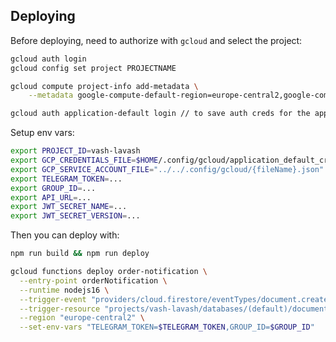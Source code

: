 ## Deploying

Before deploying, need to authorize with `gcloud` and select the project:

```sh
gcloud auth login
gcloud config set project PROJECTNAME

gcloud compute project-info add-metadata \
    --metadata google-compute-default-region=europe-central2,google-compute-default-zone=europe-central2-b

gcloud auth application-default login // to save auth creds for the app
```

Setup env vars:

```sh
export PROJECT_ID=vash-lavash
export GCP_CREDENTIALS_FILE=$HOME/.config/gcloud/application_default_credentials.json
export GCP_SERVICE_ACCOUNT_FILE="../../.config/gcloud/{fileName}.json"
export TELEGRAM_TOKEN=...
export GROUP_ID=...
export API_URL=...
export JWT_SECRET_NAME=...
export JWT_SECRET_VERSION=...
```

Then you can deploy with:

```sh
npm run build && npm run deploy
```

```sh
gcloud functions deploy order-notification \
  --entry-point orderNotification \
  --runtime nodejs16 \
  --trigger-event "providers/cloud.firestore/eventTypes/document.create" \
  --trigger-resource "projects/vash-lavash/databases/(default)/documents/orders/{order}" \
  --region "europe-central2" \
  --set-env-vars "TELEGRAM_TOKEN=$TELEGRAM_TOKEN,GROUP_ID=$GROUP_ID"
```
